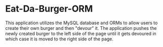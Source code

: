 # Eat-Da-Burger-ORM

This application utilizes the MySQL database and ORMs to allow users to create their own burger and then "devour" it. The application pushes the newly created burger to the left side of the page until it gets devoured in which case it is moved to the right side of the page.
